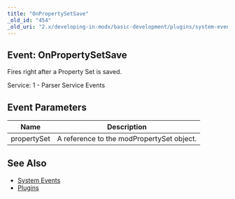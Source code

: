 ```yaml
---
title: "OnPropertySetSave"
_old_id: "454"
_old_uri: "2.x/developing-in-modx/basic-development/plugins/system-events/onpropertysetsave"
---
```


## Event: OnPropertySetSave

Fires right after a Property Set is saved.

Service: 1 - Parser Service Events

## Event Parameters

| Name        | Description                               |
| ----------- | ----------------------------------------- |
| propertySet | A reference to the modPropertySet object. |

## See Also

- [System Events](extending-modx/plugins/system-events "System Events")
- [Plugins](extending-modx/plugins "Plugins")